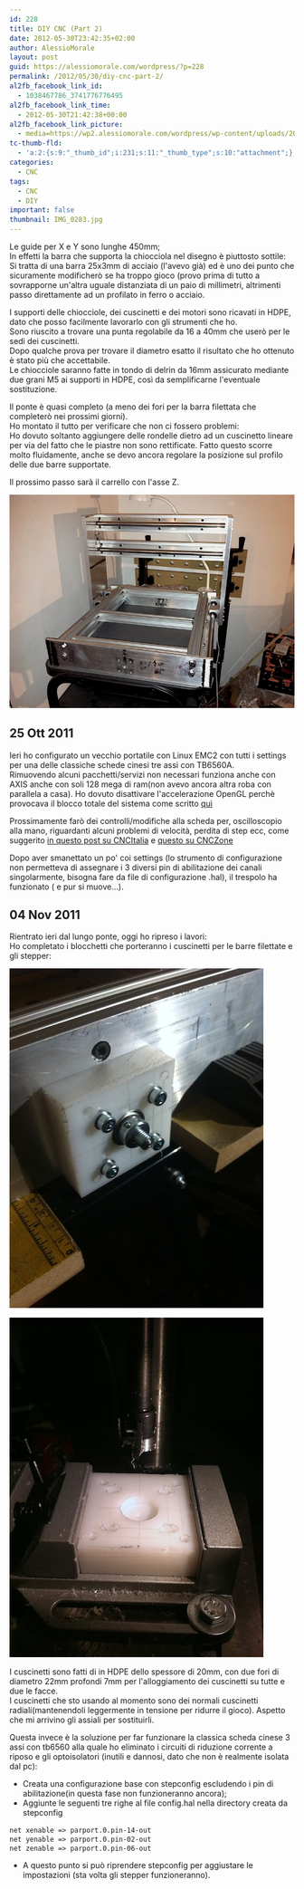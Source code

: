 ```yaml
---
id: 228
title: DIY CNC (Part 2)
date: 2012-05-30T23:42:35+02:00
author: AlessioMorale
layout: post
guid: https://alessiomorale.com/wordpress/?p=228
permalink: /2012/05/30/diy-cnc-part-2/
al2fb_facebook_link_id:
  - 1038467786_3741776776495
al2fb_facebook_link_time:
  - 2012-05-30T21:42:38+00:00
al2fb_facebook_link_picture:
  - media=https://wp2.alessiomorale.com/wordpress/wp-content/uploads/2012/05/IMG_0283-300x224.jpg
tc-thumb-fld:
  - 'a:2:{s:9:"_thumb_id";i:231;s:11:"_thumb_type";s:10:"attachment";}'
categories:
  - CNC
tags:
  - CNC
  - DIY
important: false
thumbnail: IMG_0283.jpg
---
```


Le guide per X e Y sono lunghe 450mm;  
In effetti la barra che supporta la chiocciola nel disegno è piuttosto sottile: Si tratta di una barra 25x3mm di acciaio (l'avevo già) ed è uno dei punto che sicuramente modificherò se ha troppo gioco (provo prima di tutto a sovrapporne un'altra uguale distanziata di un paio di millimetri, altrimenti passo direttamente ad un profilato in ferro o acciaio.

I supporti delle chiocciole, dei cuscinetti e dei motori sono ricavati in HDPE, dato che posso facilmente lavorarlo con gli strumenti che ho.  
Sono riuscito a trovare una punta regolabile da 16 a 40mm che userò per le sedi dei cuscinetti.  
Dopo qualche prova per trovare il diametro esatto il risultato che ho ottenuto è stato più che accettabile.  
Le chiocciole saranno fatte in tondo di delrin da 16mm assicurato mediante due grani M5 ai supporti in HDPE, così da semplificarne l'eventuale sostituzione.

Il ponte è quasi completo (a meno dei fori per la barra filettata che completerò nei prossimi giorni).  
Ho montato il tutto per verificare che non ci fossero problemi:  
Ho dovuto soltanto aggiungere delle rondelle dietro ad un cuscinetto lineare per via del fatto che le piastre non sono rettificate. Fatto questo scorre molto fluidamente, anche se devo ancora regolare la posizione sul profilo delle due barre supportate.

Il prossimo passo sarà il carrello con l'asse Z.

![](IMG_0283.jpg)

## 25 Ott 2011

Ieri ho configurato un vecchio portatile con Linux EMC2 con tutti i settings per una delle classiche schede cinesi tre assi con TB6560A.  
Rimuovendo alcuni pacchetti/servizi non necessari funziona anche con AXIS anche con soli 128 mega di ram(non avevo ancora altra roba con parallela a casa).
Ho dovuto disattivare l'accelerazione OpenGL perchè provocava il blocco totale del sistema come scritto [quì](http://wiki.linuxcnc.org/emcinfo.pl?TroubleShooting#Installing_Software_based_OpenGL)

Prossimamente farò dei controlli/modifiche alla scheda per, oscilloscopio alla mano, riguardanti alcuni problemi di velocità, perdita di step ecc, come suggerito [in questo post su CNCItalia](http://www.cncitalia.net/forum/viewtopic.php?f=8&t=31444&hilit=TB6560&start=0) e [questo su CNCZone](http://www.cnczone.com/forums/general_electronics_discussion/110986-how_i_fixed_my_chinese.html?highlight=TB6560+chinese)

Dopo aver smanettato un po' coi settings (lo strumento di configurazione non permetteva di assegnare i 3 diversi pin di abilitazione dei canali singolarmente, bisogna fare da file di configurazione .hal), il trespolo ha funzionato ( e pur si muove&#8230;).

## 04 Nov 2011

Rientrato ieri dal lungo ponte, oggi ho ripreso i lavori:  
Ho completato i blocchetti che porteranno i cuscinetti per le barre filettate e gli stepper:

![](IMG_0306.jpg)

![](IMG_0305.jpg)

I cuscinetti sono fatti di in HDPE dello spessore di 20mm, con due fori di diametro 22mm profondi 7mm per l'alloggiamento dei cuscinetti su tutte e due le facce.  
I cuscinetti che sto usando al momento sono dei normali cuscinetti radiali(mantenendoli leggermente in tensione per ridurre il gioco). Aspetto che mi arrivino gli assiali per sostituirli.

Questa invece è la soluzione per far funzionare la classica scheda cinese 3 assi con tb6560 alla quale ho eliminato i circuiti di riduzione corrente a riposo e gli optoisolatori (inutili e dannosi, dato che non è realmente isolata dal pc):

- Creata una configurazione base con stepconfig escludendo i pin di abilitazione(in questa fase non funzioneranno ancora);
- Aggiunte le seguenti tre righe al file config.hal nella directory creata da stepconfig

```
net xenable => parport.0.pin-14-out
net yenable => parport.0.pin-02-out
net zenable => parport.0.pin-06-out
```

- A questo punto si può riprendere stepconfig per aggiustare le impostazioni (sta volta gli stepper funzioneranno).
